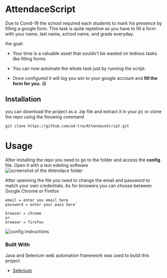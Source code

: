 
# AttendaceScript


Due to Covid-19 the school required each students to mark his presence by filling a google form. This task is quite reptetive as you have to fill a form with your name, last name, school name, and grade everyday.

the goal:
* Your time is a valuable asset that souldn't be wasted on tedious tasks like filling forms


* You can now automate the whole task just by running the script. 
* Once configured it will log you win to your google account and **fill the form for you.**  :smile:








## Installation
you can download the project as a .zip file and extract it in your pc or clone the repo using the floowing command
```
git clone https://github.com/ad-tra/AttendaceScript.git
```





<!-- USAGE EXAMPLES -->
# Usage
After installing the repo you need to go to the folder and access the **config** file. Open it with a text edeting software 
![screenshot of the Attendace folder](https://i.imgur.com/mXPUVX2.jpg)

 After openning the file you need to change the email and password to match your own credentials.
As for broswers you can choose between Google Chrome or Firefox
```
email = enter you email here
password = enter your pass here`
```

```
browser = chrome
or
browser = firefox
```
![config instructions](https://i.imgur.com/ckydL94.jpg)
### Built With
Java and Selenium web automation framework was used to build this project
* [Selenium](https://www.selenium.dev)

